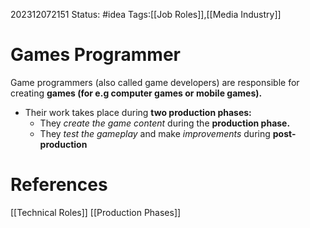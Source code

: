 202312072151
Status: #idea
Tags:[[Job Roles]],[[Media Industry]]

# Games Programmer

Game programmers (also called game developers) are responsible for creating **games (for e.g computer games or mobile games).**

- Their work takes place during **two production phases:**
	- They *create the game content* during the **production phase.**
	- They *test the gameplay* and make *improvements* during **post-production**

# **References**

[[Technical Roles]]
[[Production Phases]]